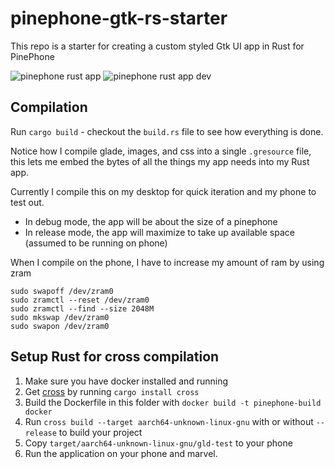 # pinephone-gtk-rs-starter

This repo is a starter for creating a custom styled Gtk UI app in Rust for PinePhone

![pinephone rust app](screenshots/pinephone_app.jpg)
![pinephone rust app dev](screenshots/screenshot.png)

## Compilation

Run `cargo build` - checkout the `build.rs` file to see how everything is done.

Notice how I compile glade, images, and css into a single `.gresource` file, this lets me embed 
the bytes of all the things my app needs into my Rust app.

Currently I compile this on my desktop for quick iteration and my phone to test out.

* In debug mode, the app will be about the size of a pinephone
* In release mode, the app will maximize to take up available space (assumed to be running on phone)

When I compile on the phone, I have to increase my amount of ram by using zram

```
sudo swapoff /dev/zram0 
sudo zramctl --reset /dev/zram0 
sudo zramctl --find --size 2048M
sudo mkswap /dev/zram0 
sudo swapon /dev/zram0
```

## Setup Rust for cross compilation

1. Make sure you have docker installed and running
2. Get [cross](https://github.com/rust-embedded/cross) by running `cargo install cross`
3. Build the Dockerfile in this folder with `docker build -t pinephone-build docker`
4. Run `cross build --target aarch64-unknown-linux-gnu` with or without `--release` to build your project
5. Copy `target/aarch64-unknown-linux-gnu/gld-test` to your phone
6. Run the application on your phone and marvel.

